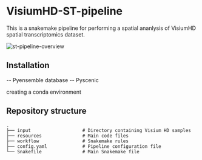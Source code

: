 # VisiumHD-ST-pipeline

This is a snakemake pipeline for performing a spatial ananlysis of VisiumHD spatial transcriptomics dataset. 


![st-pipeline-overview](meta/overview_figure.png)

## Installation

-- Pyensemble database
-- Pyscenic

creating a conda environment



## Repository structure

```
.
├── input                   # Directory containing Visium HD samples
├── resources               # Main code files 
├── workflow                # Snakemake rules 
├── config.yaml             # Pipeline configuration file
└── Snakefile               # Main Snakemake file

```